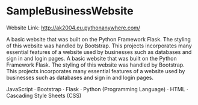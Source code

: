 # SampleBusinessWebsite

Website Link: http://ak2004.eu.pythonanywhere.com/

A basic website that was built on the Python Framework Flask. The styling of this website was handled by Bootstrap. This projects incorporates many essential features of a website used by businesses such as databases and sign in and login pages. A basic website that was built on the Python Framework Flask. The styling of this website was handled by Bootstrap. This projects incorporates many essential features of a website used by businesses such as databases and sign in and login pages.

JavaScript · Bootstrap · Flask · Python (Programming Language) · HTML · Cascading Style Sheets (CSS)
